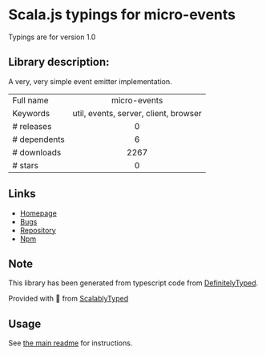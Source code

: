 
# Scala.js typings for micro-events

Typings are for version 1.0

## Library description:
A very, very simple event emitter implementation.

|                    |                 |
| ------------------ | :-------------: |
| Full name          | micro-events |
| Keywords           | util, events, server, client, browser |
| # releases         | 0 |
| # dependents       | 6 |
| # downloads        | 2267 |
| # stars            | 0 |

## Links
- [Homepage](https://github.com/alexanderGugel/micro-events)
- [Bugs](https://github.com/alexanderGugel/micro-events/issues)
- [Repository](https://github.com/alexanderGugel/micro-events)
- [Npm](https://www.npmjs.com/package/micro-events)
    


## Note
This library has been generated from typescript code from [DefinitelyTyped](https://definitelytyped.org).

Provided with :purple_heart: from [ScalablyTyped](https://github.com/oyvindberg/ScalablyTyped)

## Usage
See [the main readme](../../readme.md) for instructions.


